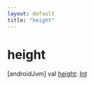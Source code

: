 ```yaml
---
layout: default
title: "height"
---
```


# height

[androidJvm]
val [height](height.md): [Int](https://kotlinlang.org/api/core/kotlin-stdlib/kotlin/-int/index.html)